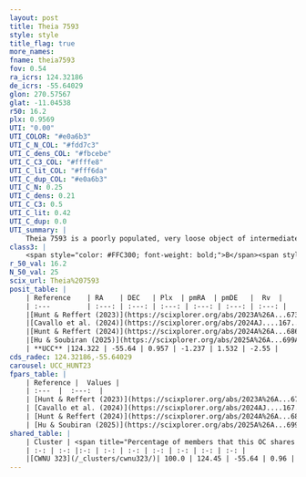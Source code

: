 ```yaml
---
layout: post
title: Theia 7593
style: style
title_flag: true
more_names: 
fname: theia7593
fov: 0.54
ra_icrs: 124.32186
de_icrs: -55.64029
glon: 270.57567
glat: -11.04538
r50: 16.2
plx: 0.9569
UTI: "0.00"
UTI_COLOR: "#e0a6b3"
UTI_C_N_COL: "#fdd7c3"
UTI_C_dens_COL: "#fbcebe"
UTI_C_C3_COL: "#ffffe8"
UTI_C_lit_COL: "#fff6da"
UTI_C_dup_COL: "#e0a6b3"
UTI_C_N: 0.25
UTI_C_dens: 0.21
UTI_C_C3: 0.5
UTI_C_lit: 0.42
UTI_C_dup: 0.0
UTI_summary: |
    Theia 7593 is a poorly populated, very loose object of intermediate C3 quality. It was recently reported in the literature.<br><br><span style="color: #99180f; font-weight: bold;">Warning: </span>This is very likely a duplicate object, which shares a large percentage of members with at least one previously reported entry.
class3: |
    <span style="color: #FFC300; font-weight: bold;">B</span><span style="color: #FFC300; font-weight: bold;">B</span>
r_50_val: 16.2
N_50_val: 25
scix_url: Theia%207593
posit_table: |
    | Reference    | RA    | DEC   | Plx  | pmRA  | pmDE   |  Rv  |
    | :---         | :---: | :---: | :---: | :---: | :---: | :---: |
    |[Hunt & Reffert (2023)](https://scixplorer.org/abs/2023A%26A...673A.114H) | 124.434 | -55.632 | 0.967 | -1.251 | 1.555 | -6.271 |
    |[Cavallo et al. (2024)](https://scixplorer.org/abs/2024AJ....167...12C) | 124.761 | -55.682 | 0.965 | -- | -- | -- |
    |[Hunt & Reffert (2024)](https://scixplorer.org/abs/2024A%26A...686A..42H) | 124.434 | -55.632 | 0.967 | -1.251 | 1.555 | -6.271 |
    |[Hu & Soubiran (2025)](https://scixplorer.org/abs/2025A%26A...699A.246H) | 124.761 | -55.681 | -- | -- | -- | -- |
    | **UCC** |124.322 | -55.64 | 0.957 | -1.237 | 1.532 | -2.55 | 
cds_radec: 124.32186,-55.64029
carousel: UCC_HUNT23
fpars_table: |
    | Reference |  Values |
    | :---  |  :---:  |
    | [Hunt & Reffert (2023)](https://scixplorer.org/abs/2023A%26A...673A.114H) | `AV50=0.837, diffAV50=0.825, MOD50=9.928, logAge50=8.97` |
    | [Cavallo et al. (2024)](https://scixplorer.org/abs/2024AJ....167...12C) | `AV50=1.23, dMod50=9.99, logAge50=9.05, [Fe/H]50=-0.23` |
    | [Hunt & Reffert (2024)](https://scixplorer.org/abs/2024A%26A...686A..42H) | `MassJ=50.7731` |
    | [Hu & Soubiran (2025)](https://scixplorer.org/abs/2025A%26A...699A.246H) | `MA22=-0.24, MA23f=-0.19, MZ23=-0.25, MK24=-0.15, MF24=-0.14` |
shared_table: |
    | Cluster | <span title="Percentage of members that this OC shares with the ones listed">%</span>   | RA   | DEC   | Plx   | pmRA  | pmDE  | Rv | UTI |
    | :-: | :-: |:-: | :-: | :-: | :-: | :-: | :-: | :-: |
    |[CWNU 323](/_clusters/cwnu323/)| 100.0 | 124.45 | -55.64 | 0.96 | -1.24 | 1.53 | -3.0 |0.21 |
---
```

